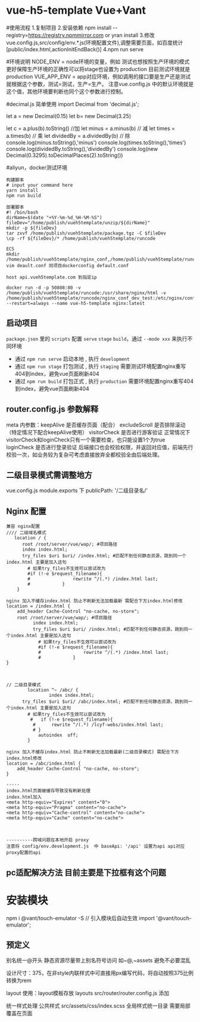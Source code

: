 
# vue-h5-template Vue+Vant 

#使用流程
1.复制项目
2.安装依赖 npm install  --registry=https://registry.npmmirror.com  or yran install
3.修改vue.config.js,src/config/env.*.js(环境配置文件),调整需要页面，如百度统计[public/index.html,actionInitEndBack()]
4.npm run serve

#环境说明
NODE_ENV = node环境的变量，例如 测试也想按照生产环境的模式更好保障生产环境的正确性可以将stage也设置为 production 目前测试环境就是production
VUE_APP_ENV = app对应环境，例如调用的接口要是生产还是测试就根据这个参数，测试=测试，生产=生产。 注意vue.config.js 中的默认环境就是这个值，其他环境要判断也同个这个参数进行控制。


#decimal.js 简单使用
import Decimal from 'decimal.js';

let a = new Decimal(0.15)
let b= new Decimal(3.25)

let c = a.plus(b).toString() //加
let minus = a.minus(b) // 减
let times = a.times(b) // 乘
let dividedBy = a.dividedBy(b) // 除
console.log(minus.toString(),'minus')
console.log(times.toString(),'times')
console.log(dividedBy.toString(),'dividedBy')
console.log(new Decimal(0.3295).toDecimalPlaces(2).toString())

#aliyun，docker测试环境
```
构建脚本
# input your command here
yarn install
npm run build

部署脚本
#! /bin/bash
dirName=$(date "+%Y-%m-%d_%H-%M-%S")
fileDev="/home/publish/vueh5template/unzip/${dirName}"
mkdir -p ${fileDev}
tar zxvf /home/publish/vueh5template/package.tgz -C $fileDev
\cp -rf ${fileDev}/* /home/publish/vueh5template/runcode

ECS
mkdir /home/publish/vueh5template/nginx_conf,/home/publish/vueh5template/runcode,/home/publish/vueh5template/unzip
vim deault.conf 同项目dockerconfig default.conf

host api.vueh5template.com 到指定ip 

docker run -d -p 50808:80 -v /home/publish/vueh5template/runcode:/usr/share/nginx/html -v /home/publish/vueh5template/runcode/nginx_conf_dev_test:/etc/nginx/conf.d/ --restart=always --name vue-h5-template nginx:latest

```

启动项目
----------------------------------------------
`package.json` 里的 `scripts` 配置 `serve` `stage` `build`，通过 `--mode xxx` 来执行不同环境

- 通过 `npm run serve` 启动本地 , 执行 `development`
- 通过 `npm run stage` 打包测试 , 执行 `staging` 需要测试环境配置nginx重写404到index，避免vue页面刷新404
- 通过 `npm run build` 打包正式 , 执行 `production` 需要环境配置nginx重写404到index，避免vue页面刷新404

router.config.js 参数解释
-------------------------------------------------
meta 内参数：keepAlive 是否缓存页面（配合）
            excludeScroll 是否排除滚动（特定情况下配合keepAlive使用）
            visitorCheck 是否进行游客验证 正常情况下 visitorCheck和loginCheck只有一个需要检查，也只能设置1个为true
            loginCheck 是否进行登录验证 后端接口也会校验权限，并返回对应值，前端先行校验一次，如业务较为复杂可考虑直接放弃全都校验全由后端处理。
           


二级目录模式需调整地方
--------------------------------------------------------
vue.config.js  module.exports 下 publicPath: '/二级目录名/' 

Nginx 配置
----------------------------------------------------
```
兼容 nginx配置
//// 二级域名模式
   location / {
      root /root/server/vue/wap/; #项目路径
      index index.html;                        
      try_files $uri $uri/ /index.html; #匹配不到任何静态资源，跳到同一个index.html 主要是加入这句
        # 如果try_files不生效可以尝试改为 
        #if (!-e $request_filename){
        #                rewrite ^/(.*) /index.html last;
        #            }
    }

nginx 加入不缓存index.html 防止不刷新无法加载最新 需配合下方index.html修改
location = /index.html {
    add_header Cache-Control "no-cache, no-store";
    root /root/server/vue/wap/; #项目路径
          index index.html;                        
          try_files $uri $uri/ /index.html; #匹配不到任何静态资源，跳到同一个index.html 主要是加入这句
            # 如果try_files不生效可以尝试改为 
            #if (!-e $request_filename){
            #                rewrite ^/(.*) /index.html last;
            #            }
}



// 二级目录模式
        location ^~ /abc/ {
                index index.html;
      try_files $uri $uri/ /abc/index.html; #匹配不到任何静态资源，跳到同一个index.html 主要是加入这句
        # 如果try_files不生效可以尝试改为 
         #   if (!-e $request_filename){
          #      rewrite ^/(.*) /lcyf-webs/index.html last;
          # }
            autoindex  off;
        }

nginx 加入不缓存index.html 防止不刷新无法加载最新(二级目录模式) 需配合下方index.html修改
location = /abc/index.html {
    add_header Cache-Control "no-cache, no-store";
}

-----
index.html页面被缓存导致没有刷新处理
index.html加入
<meta http-equiv="Expires" content="0">
<meta http-equiv="Pragma" content="no-cache">
<meta http-equiv="Cache-control" content="no-cache">
<meta http-equiv="Cache" content="no-cache">



----------跨域问题在本地开启 proxy
注意将 config/env.development.js  中 baseApi: '/api' 设置为api api对应proxy配置的api 

```

pc适配解决方法 目前主要是下拉框有这个问题 
------------------------------
# 安装模块
npm i @vant/touch-emulator -S
// 引入模块后自动生效
import '@vant/touch-emulator';


预定义
-------------------------------------
别名统一@开头
静态资源尽量带上别名符号访问 如~@,~assets 避免不必要混乱

设计尺寸：375，在非style内联样式中可直接用px编写代码，将自动按照375比例转换为rem

layout 使用：layout模板存放 layouts
src/router/router.config.js 添加

统一样式处理
公共样式 src/assets/css/index.scss 全局样式统一目录 需要局部覆盖在页面 <style lang="scss" scoped> 中单独处理
 
混入样式 src/assets/css/mixin.scss 包含了常用的复杂语法 可通过@include 快速引用

全局css变量 src/assets/css/variables.scss 统一变量目录 公共css属性值例如主题颜色字体距离等均写入此目录 在其他css中进行引入 便于后续统一维护整体样式

vant全局样式覆盖 src/assets/css/vant-overwrite.scss vant组件大部分都可以自定义相关内容不建议进行全局vant样式覆盖 需要完全自定义vant主题可以使用less覆盖见 vant文档

-------------------------------------

对 https://github.com/sunniejs/vue-h5-template.git 根据自身业务进行了调整


vant模板替换：
npm install --save less-loader@7.0.0 // 目前测试只有7.0.0版本可以成功，8.0及以上版本测试是无法编译 less 是否需要安装待测试
main.js 添加 import 'vant/lib/index.less' // 需要先引入全局或局部后才能覆盖,当前文件夹位置决定css先后顺序
less: { // 覆盖vant模板，需要时打开
        // 若 less-loader 版本小于 6.0，请移除 lessOptions 这一级，直接配置选项。
        lessOptions: {
          modifyVars: {
            // 直接覆盖变量
            'text-color': '#DB7093', // 文本颜色直接覆盖
            'border-color': '#7fff40', // 边框颜色直接覆盖
            'white': '#5e77ff' // 白色直接覆盖
            // 或者可以通过 less 文件覆盖（文件路径为绝对路径）
            // hack: `true; @import "./src/assets/css/template.less";` // 通过文件覆盖主题，有多主题时比较方便
          }
        }
      }

modifyVars 中 或者 template.less 填写需要修改内容

或

https://github.com/Aisen60/vant-theme // 手动设置主题并下载，目前还不支持vue2


调整内容:
-----------------------------------------
默认使用history模式

加入路由守卫动态设置 title 并加入项目名

注意keep-alive可以结合activated+deactivated 动态控制数据
keep-alive 调整，改为通过全局变量自定义控制滚动条位置,通过router/index.js 
scrollPositionList 保存y滚动条位置 例如: {'/about':30,'/home':90} 
路由前置守卫+keepAlive true 控制是否记录滚动条位置 this.setScrollPosition() 也可扩展为手动处理

// 如果涉及到部分页面使用了 fixed或者absolute 导致无法在最外层获取到滚动条和设置滚动条的情况需要自行在相关页面进行维护，router.config.js中excludeScroll字段为判断全局滚动设置
例如自定义为：  
//////// ex
路由中加入  excludeScroll: true 
pageContainerRef 为滚动元素的 ref
activated() {
       if (this.$route.meta.keepAlive === true) {
         // this.gotoScrollPosition()
         this.$refs.pageContainerRef.scrollTop = this.scrollPositionList[this.$route.path]
       }
     },
     beforeRouteLeave(to, from, next) { // 当使用自定义页面滚动配置的时候 需要在路由通过  excludeScroll: true  排除全局的滚动条设置防止覆盖
       if (from.meta.keepAlive === true) { // 由于部分html结构问题导致需要单独处理滚动条位置
         this.setScrollPosition(null, this.$refs.pageContainerRef.scrollTop)
       }
       next()
     },
     
     ///对于部分页面需要动态控制是否应该刷新采用 
     this.getRefreshStaticPage,this.setRefreshStaticPage
     
     例如:
       activated() {
         // 根据全局变量控制是否刷新页面
         if (this.getRefreshStaticPage()) {
           this.setRefreshStaticPage()
           this.loadData()
         }
       },
       mounted() {
         // 当非刷新的适合调用看，防止重复调用两次
         if (!this.getRefreshStaticPage()) {
           this.loadData()
         }
       },

        
/////// ex

在需要缓存的页面通过 
if (from.meta.keepAlive === true) {
  vue.gotoScrollPosition() // 如果为需要缓存调整滚动条位置
} 获取之前设置的滚动条位置并跳转到指定位置

快捷跳转页面 gotoPath('/path?id=123')

快捷返回前一页 gotoBack

快捷路由push routerPush({ name: 'A-b', params: { id: 123, name: 'name' })

request 加入timeout可以动态设置超时时间，，根据需要维护,和 hideloading同级

-------------------------------------

目录结构
------------------------------------------
```bash
├── public 静态文件目录
│   ├── dist 旧web html文件目录，直接将原html项目代码拷贝即可，注意 需要修改底部我的跳转地址到 /my
├── src 源码地址
│   ├── api 接口封装地址
│   ├── assets 静态资源
│   ├── components 组件
│   ├── config 环境配置文件
│   ├── filters 数据过滤函数封装
│   ├── plugins 使用的插件配置
│   ├── router 路由配置
│   ├── store 状态封装
│   ├── utils 常用函数封装
│   ├── views 视图目录
│   │   ├── apitest 统一测试接口上线后可删除 
│   │   ├── goods 产品页面目录 - 由于使用了旧产品html 目前该目录未使用
│   │   ├── home 主页目录 - 由于使用了旧产品html 目前该目录未使用，行后根本可写入此目录
│   │   ├── layouts 页面模板目录
│   │   ├── my 我的页面目录
│   │   ├── myteam 我的团队目录
│   │   ├── order 订单目录 - 由于使用了旧产品html 目前该目录未使用，行后根本可写入此目录
├── webroot 测试或生产打包后的跟目录文件，由于旧项目使用的dist为了避免混乱使用了这个名字
├── vue.config.js 环境配置文件
```

缓存页面动态变更方案2 适用于在动态控制缓存页面场景较多的业务 也可尝试同时一起使用 有待测试
-------------------------------------------------------------------------------
```需要的设置缓存的页面：
<keep-alive :include="keepAlivePage">
          <router-view></router-view>
</keep-alive>

<script>
  computed: {
    ...mapGetters([
      'keepAlivePage'
    ])
  }
</script>

VUEX state加入数组：
const state = {
  keepAlivePage: [] // 需要缓存的页面，如果说你一开始就要缓存，那么你可以在这里设置初始值，如果你不需一开始就设置缓存，那么设置为空，再通过某种条件通过mutations或者actions改变keepAlivePage
}

getter中加入：
const getters = {
  keepAlivePage: state => state.settings.keepAlivePage // 获取需要缓存的页面
}
export default getters

动态控制：
this.$store.dispatch('settings/addKeepAlivePage', 'Home') //'Home'就是你要增加页面缓存的名称。

VUEX actions中加入：
const actions = {
  addKeepAlivePage ({ commit }, name) {
    commit('ADD_KEEP_ALVE', name)
  }
}

VUEX mutations中加入：
const mutations = {
 ADD_KEEP_ALVE: (state, name) => {
    state.keepAlivePage = state.keepAlivePage.concat(name)
  }
}

注意！！这里要特别注意页面组价的名字要和router设置页面的名字要一一对应，不然的话接下来的需求就会实现不了！！

来源地址
https://blog.csdn.net/qq_42268364/article/details/102368148

```




环境安装流程
-----------------------------------------------------------
win 10 nodejs 安装流程 vue项目搭建过程

win10下安装node和npm
第一步:官网 https://nodejs.org/zh-cn/download/ 下载免安装的压缩包 选择 Windows 二级制文件(.zip) 64位版本

第二步:解压下载的压缩文件例如：node-v14.15.4-win-x64.zip（注意不要解压在中文路径下或者C盘Windows、Program Files等需要管理员权限的目录下）,解压完整后在解压出的目录（例如node-v14.15.4-win-x64）中创建两个文件node-cache,node-global用来指定npm的模块路径和缓存路径(类似于java的maven库)

第三步:配置环境变量.在环境变量->系统变量下新建一个变量，变量名为NODE_HOME ,变量值为node-v14.15.4-win-x64所有目录的绝对路面。
添加如下%NODE_HOME%,%NODE_HOME%\node-global两个环境变量到path ,点击系统路径里的Path,点击新建：输入:%NODE_HOME% 添加后在新建输入:%NODE_HOME%\node-global
注意添加完环境变量后关闭IDE编辑器或命令或重启电脑

第四步:打开cmd,配置刚才新建的两个文件夹
npm config set prefix "D:\Program Files (x86)\nodejs\node-v12.10.0-win-x64\node-global"
npm config set cache "D:\Program Files (x86)\nodejs\node-v12.10.0-win-x64\node-cache"
注意这里的文件夹为自己的安装目录

查看安装的node和npm
cmd下输入 node --version 
cmd下输入 npm --version

第五步安装 yarn ，由于国内npm经常安装缓慢可用考虑用yarn代替

cmd 下 输入 npm install -g yarn

安装完成后即可到该项目目录下运行：
npm install 如果此命令安装没有反应可用执行 yarn install

npm yarn均无法安装改用淘宝镜像执行如下命令。
设置淘宝为国内镜像源(相当于maven设置阿里是国内的远程镜像仓库)
打开cmd输入
npm config set registry https://registry.npm.taobao.org
设置完了输入
npm config get registry查看设置的国内镜像对不对

安装淘宝镜像后重新执行 npm install 或 yarn install 任然无法安装完成则改为使用cnpm 由于cnpm安装的目录有时存在未知问题一般最后采用

安装淘宝镜像后npm用cnpm代替，其它命令不变
npm install -g cnpm --registry=https://registry.npm.taobao.org

执行 cnpm install 完整安装

- 通过 `npm run serve` 启动本地 , 执行 `development`
- 通过 `npm run stage` 打包测试 , 执行 `staging`
- 通过 `npm run build` 打包正式 , 执行 `production`

执行 npm run serve 将自动打开测试网页

----------------------------------------------------


基于 vue-cli4.0 + webpack 4 + vant ui + sass+ rem 适配方案+axios 封装，构建手机端模板脚手架

掘金: [vue-cli4 vant rem 移动端框架方案](https://juejin.im/post/5cfefc73f265da1bba58f9f7)


### Node 版本要求

`Vue CLI` 需要 Node.js 8.9 或更高版本 (推荐 8.11.0+)。你可以使用 [nvm](https://github.com/nvm-sh/nvm) 或
[nvm-windows](https://github.com/coreybutler/nvm-windows) 在同一台电脑中管理多个 Node 版本。

本示例 Node.js 12.14.1

### 启动项目

```bash

git clone https://github.com/coder1379/vue-h5-template

cd vue-h5-template

npm install

npm run serve
```

<span id="top">目录</span>

- √ Vue-cli4
- [√ 配置多环境变量](#env)
- [√ rem 适配方案](#rem)
- [√ vm 适配方案](#vm)
- [√ VantUI 组件按需加载](#vant)
- [√ Sass 全局样式](#sass)
- [√ Vuex 状态管理](#vuex)
- [√ Vue-router](#router)
- [√ Axios 封装及接口管理](#axios)
- [√ Webpack 4 vue.config.js 基础配置](#base)
- [√ 配置 alias 别名](#alias)
- [√ 配置 proxy 跨域](#proxy)
- [√ 配置 打包分析](#bundle)
- [√ 配置 externals 引入 cdn 资源 ](#externals)
- [√ 去掉 console.log ](#console)
- [√ splitChunks 单独打包第三方模块](#chunks)
- [√ 添加 IE 兼容 ](#ie)
- [√ Eslint+Pettier 统一开发规范 ](#pettier)

### <span id="env">✅ 配置多环境变量 </span>

`package.json` 里的 `scripts` 配置 `serve` `stage` `build`，通过 `--mode xxx` 来执行不同环境

- 通过 `npm run serve` 启动本地 , 执行 `development`
- 通过 `npm run stage` 打包测试 , 执行 `staging`
- 通过 `npm run build` 打包正式 , 执行 `production`

```javascript
"scripts": {
  "serve": "vue-cli-service serve --open",
  "stage": "vue-cli-service build --mode staging",
  "build": "vue-cli-service build",
}
```

##### 配置介绍

&emsp;&emsp;以 `VUE_APP_` 开头的变量，在代码中可以通过 `process.env.VUE_APP_` 访问。  
&emsp;&emsp;比如,`VUE_APP_ENV = 'development'` 通过`process.env.VUE_APP_ENV` 访问。  
&emsp;&emsp;除了 `VUE_APP_*` 变量之外，在你的应用代码中始终可用的还有两个特殊的变量`NODE_ENV` 和`BASE_URL`

在项目根目录中新建`.env.*`

- .env.development 本地开发环境配置

```bash
NODE_ENV='development'
# must start with VUE_APP_
VUE_APP_ENV = 'development'

```

- .env.staging 测试环境配置

```bash
NODE_ENV='production'
# must start with VUE_APP_
VUE_APP_ENV = 'staging'
```

- .env.production 正式环境配置

```bash
 NODE_ENV='production'
# must start with VUE_APP_
VUE_APP_ENV = 'production'
```

这里我们并没有定义很多变量，只定义了基础的 VUE_APP_ENV `development` `staging` `production`  
变量我们统一在 `src/config/env.*.js` 里进行管理。

这里有个问题，既然这里有了根据不同环境设置变量的文件，为什么还要去 config 下新建三个对应的文件呢？  
**修改起来方便，不需要重启项目，符合开发习惯。**

config/index.js

```javascript
// 根据环境引入不同配置 process.env.NODE_ENV
const config = require('./env.' + process.env.VUE_APP_ENV)
module.exports = config
```

配置对应环境的变量，拿本地环境文件 `env.development.js` 举例，用户可以根据需求修改

```javascript
// 本地环境配置
module.exports = {
  title: 'vue-h5-template',
  baseUrl: 'http://localhost:9018', // 项目地址
  baseApi: 'https://test.xxx.com/api', // 本地api请求地址
  APPID: 'xxx',
  APPSECRET: 'xxx'
}
```

根据环境不同，变量就会不同了

```javascript
// 根据环境不同引入不同baseApi地址
import { baseApi } from '@/config'
console.log(baseApi)
```

[▲ 回顶部](#top)

### <span id="rem">✅ rem 适配方案 </span>

不用担心，项目已经配置好了 `rem` 适配, 下面仅做介绍：

Vant 中的样式默认使用`px`作为单位，如果需要使用`rem`单位，推荐使用以下两个工具:

- [postcss-pxtorem](https://github.com/cuth/postcss-pxtorem) 是一款 `postcss` 插件，用于将单位转化为 `rem`
- [lib-flexible](https://github.com/amfe/lib-flexible) 用于设置 `rem` 基准值

##### PostCSS 配置

下面提供了一份基本的 `postcss` 配置，可以在此配置的基础上根据项目需求进行修改

```javascript
// https://github.com/michael-ciniawsky/postcss-load-config
module.exports = {
  plugins: {
    autoprefixer: {
      overrideBrowserslist: ['Android 4.1', 'iOS 7.1', 'Chrome > 31', 'ff > 31', 'ie >= 8']
    },
    'postcss-pxtorem': {
      rootValue: 37.5,
      propList: ['*']
    }
  }
}
```

更多详细信息： [vant](https://youzan.github.io/vant/#/zh-CN/quickstart#jin-jie-yong-fa)

**新手必看，老鸟跳过**

很多小伙伴会问我，适配的问题,因为我们使用的是 Vant UI，所以必须根据 Vant UI 375 的设计规范走，一般我们的设计会将 UI 图上
传到蓝湖，我们就可以需要的尺寸了。下面就大搞普及一下 rem。

我们知道 `1rem` 等于`html` 根元素设定的 `font-size` 的 `px` 值。Vant UI 设置 `rootValue: 37.5`,你可以看到在 iPhone 6 下
看到 （`1rem 等于 37.5px`）：

```html
<html data-dpr="1" style="font-size: 37.5px;"></html>
```

切换不同的机型，根元素可能会有不同的`font-size`。当你写 css px 样式时，会被程序换算成 `rem` 达到适配。

因为我们用了 Vant 的组件，需要按照 `rootValue: 37.5` 来写样式。

举个例子：设计给了你一张 750px \* 1334px 图片，在 iPhone6 上铺满屏幕,其他机型适配。

- 当`rootValue: 75` , 样式 `width: 750px;height: 1334px;` 图片会撑满 iPhone6 屏幕，这个时候切换其他机型，图片也会跟着撑
  满。
- 当`rootValue: 37.5` 的时候，样式 `width: 375px;height: 667px;` 图片会撑满 iPhone6 屏幕。

也就是 iphone 6 下 375px 宽度写 CSS。其他的你就可以根据你设计图，去写对应的样式就可以了。

当然，想要撑满屏幕你可以使用 100%，这里只是举例说明。

```html
<img class="image" src="https://www.sunniejs.cn/static/weapp/logo.png" />

<style>
  /* rootValue: 75 */
  .image {
    width: 750px;
    height: 1334px;
  }
  /* rootValue: 37.5 */
  .image {
    width: 375px;
    height: 667px;
  }
</style>
```

[▲ 回顶部](#top)

### <span id="vw">✅ vm 适配方案 </span>

本项目使用的是 rem 的 适配方案，其实无论你使用哪种方案，都不需要你去计算 12px 是多少 rem 或者 vw, 会有专门的工具去帮你做
。如果你想用 vw，你可以按照下面的方式切换。

#### 1.安装依赖

```bash

npm install postcss-px-to-viewport -D

```

#### 2.修改 .postcssrc.js

将根目录下 .postcssrc.js 文件修改如下

```javascript
// https://github.com/michael-ciniawsky/postcss-load-config
module.exports = {
  plugins: {
    autoprefixer: {
      overrideBrowserslist: ['Android 4.1', 'iOS 7.1', 'Chrome > 31', 'ff > 31', 'ie >= 8']
    },
    'postcss-px-to-viewport': {
      viewportWidth: 375, // 视窗的宽度，对应的是我们设计稿的宽度，一般是750
      unitPrecision: 3, // 指定`px`转换为视窗单位值的小数位数（很多时候无法整除）
      viewportUnit: 'vw', // 指定需要转换成的视窗单位，建议使用vw
      selectorBlackList: ['.ignore', '.hairlines'], // 指定不转换为视窗单位的类，可以自定义，可以无限添加,建议定义一至两个通用的类名
      minPixelValue: 1, // 小于或等于`1px`不转换为视窗单位，你也可以设置为你想要的值
      mediaQuery: false // 允许在媒体查询中转换`px`
    }
  }
}
```

#### 3.删除原来的 rem 相关代码

src/main.js 删除如下代码

```javascript
// 移动端适配
import 'lib-flexible/flexible.js'
```

package.json 删除如下代码

```javascript
"lib-flexible": "^0.3.2",
"postcss-pxtorem": "^5.1.1",
```

运行起来，F12 元素 css 就是 vw 单位了

[▲ 回顶部](#top)

### <span id="vant">✅ VantUI 组件按需加载 </span>

项目采
用[Vant 自动按需引入组件 (推荐)](https://youzan.github.io/vant/#/zh-CN/quickstart#fang-shi-yi.-zi-dong-an-xu-yin-ru-zu-jian-tui-jian)下
面安装插件介绍：

[babel-plugin-import](https://github.com/ant-design/babel-plugin-import) 是一款 `babel` 插件，它会在编译过程中将
`import` 的写法自动转换为按需引入的方式

#### 安装插件

```bash
npm i babel-plugin-import -D
```

在`babel.config.js` 设置

```javascript
// 对于使用 babel7 的用户，可以在 babel.config.js 中配置
const plugins = [
  [
    'import',
    {
      libraryName: 'vant',
      libraryDirectory: 'es',
      style: true
    },
    'vant'
  ]
]
module.exports = {
  presets: [['@vue/cli-plugin-babel/preset', { useBuiltIns: 'usage', corejs: 3 }]],
  plugins
}
```

#### 使用组件

项目在 `src/plugins/vant.js` 下统一管理组件，用哪个引入哪个，无需在页面里重复引用

```javascript
// 按需全局引入 vant组件
import Vue from 'vue'
import { Button, List, Cell, Tabbar, TabbarItem } from 'vant'
Vue.use(Button)
Vue.use(Cell)
Vue.use(List)
Vue.use(Tabbar).use(TabbarItem)
```

[▲ 回顶部](#top)

### <span id="sass">✅ Sass 全局样式</span>

首先 你可能会遇到 `node-sass` 安装不成功，别放弃多试几次！！！

每个页面自己对应的样式都写在自己的 .vue 文件之中 `scoped` 它顾名思义给 css 加了一个域的概念。

```html
<style lang="scss">
  /* global styles */
</style>

<style lang="scss" scoped>
  /* local styles */
</style>
```

#### 目录结构

vue-h5-template 所有全局样式都在 `@/src/assets/css` 目录下设置

```bash
├── assets
│   ├── css
│   │   ├── index.scss               # 全局通用样式
│   │   ├── mixin.scss               # 全局mixin
│   │   └── variables.scss           # 全局变量
```

#### 自定义 vant-ui 样式

现在我们来说说怎么重写 `vant-ui` 样式。由于 `vant-ui` 的样式我们是在全局引入的，所以你想在某个页面里面覆盖它的样式就不能
加 `scoped`，但你又想只覆盖这个页面的 `vant` 样式，你就可在它的父级加一个 `class`，用命名空间来解决问题。

```css
.about-container {
  /* 你的命名空间 */
  .van-button {
    /* vant-ui 元素*/
    margin-right: 0px;
  }
}
```

#### 父组件改变子组件样式 深度选择器

当你子组件使用了 `scoped` 但在父组件又想修改子组件的样式可以 通过 `>>>` 来实现：

```css
<style scoped>
.a >>> .b { /* ... */ }
</style>
```

#### 全局变量

`vue.config.js` 配置使用 `css.loaderOptions` 选项,注入 `sass` 的 `mixin` `variables` 到全局，不需要手动引入 ,配
置`$cdn`通过变量形式引入 cdn 地址,这样向所有 Sass/Less 样式传入共享的全局变量：

```javascript
const IS_PROD = ['production', 'prod'].includes(process.env.NODE_ENV)
const defaultSettings = require('./src/config/index.js')
module.exports = {
  css: {
    extract: IS_PROD,
    sourceMap: false,
    loaderOptions: {
      // 给 scss-loader 传递选项
      scss: {
        // 注入 `sass` 的 `mixin` `variables` 到全局, $cdn可以配置图片cdn
        // 详情: https://cli.vuejs.org/guide/css.html#passing-options-to-pre-processor-loaders
        prependData: `
                @import "assets/css/mixin.scss";
                @import "assets/css/variables.scss";
                $cdn: "${defaultSettings.$cdn}";
                 `
      }
    }
  }
}
```

设置 js 中可以访问 `$cdn`,`.vue` 文件中使用`this.$cdn`访问

```javascript
// 引入全局样式
import '@/assets/css/index.scss'

// 设置 js中可以访问 $cdn
// 引入cdn
import { $cdn } from '@/config'
Vue.prototype.$cdn = $cdn
```

在 css 和 js 使用

```html
<script>
  console.log(this.$cdn)
</script>
<style lang="scss" scoped>
  .logo {
    width: 120px;
    height: 120px;
    background: url($cdn + '/weapp/logo.png') center / contain no-repeat;
  }
</style>
```

[▲ 回顶部](#top)

### <span id="vuex">✅ Vuex 状态管理</span>

目录结构

```bash
├── store
│   ├── modules
│   │   └── app.js
│   ├── index.js
│   ├── getters.js
```

`main.js` 引入

```javascript
import Vue from 'vue'
import App from './App.vue'
import store from './store'
new Vue({
  el: '#app',
  router,
  store,
  render: h => h(App)
})
```

使用

```html
<script>
  import { mapGetters } from 'vuex'
  export default {
    computed: {
      ...mapGetters(['userName'])
    },

    methods: {
      // Action 通过 store.dispatch 方法触发
      doDispatch() {
        this.$store.dispatch('setUserName', '真乖，赶紧关注公众号，组织都在等你~')
      }
    }
  }
</script>
```

[▲ 回顶部](#top)

### <span id="router">✅ Vue-router </span>

本案例采用 `hash` 模式，开发者根据需求修改 `mode` `base`

**注意**：如果你使用了 `history` 模式，`vue.config.js` 中的 `publicPath` 要做对应的**修改**

前往:[vue.config.js 基础配置](#base)

```javascript
import Vue from 'vue'
import Router from 'vue-router'

Vue.use(Router)
export const router = [
  {
    path: '/',
    name: 'index',
    component: () => import('@/views/home/index'), // 路由懒加载
    meta: {
      title: '首页', // 页面标题
      keepAlive: false // keep-alive 标识
    }
  }
]
const createRouter = () =>
  new Router({
    // mode: 'history', // 如果你是 history模式 需要配置 vue.config.js publicPath
    // base: '/app/',
    scrollBehavior: () => ({ y: 0 }),
    routes: router
  })

export default createRouter()
```

更多:[Vue Router](https://router.vuejs.org/zh/)

[▲ 回顶部](#top)

### <span id="axios">✅ Axios 封装及接口管理</span>

`utils/request.js` 封装 axios ,开发者需要根据后台接口做修改。

- `service.interceptors.request.use` 里可以设置请求头，比如设置 `token`
- `config.hideloading` 是在 api 文件夹下的接口参数里设置，下文会讲
- `service.interceptors.response.use` 里可以对接口返回数据处理，比如 401 删除本地信息，重新登录

```javascript
import axios from 'axios'
import store from '@/store'
import { Toast } from 'vant'
// 根据环境不同引入不同api地址
import { baseApi } from '@/config'
// create an axios instance
const service = axios.create({
  baseURL: baseApi, // url = base api url + request url
  withCredentials: false, // send cookies when cross-domain requests 这里和nginx * 有冲突，测试环境改为false ，生产环境考虑true
  timeout: 5000 // request timeout
})

// request 拦截器 request interceptor
service.interceptors.request.use(
  config => {
    // 不传递默认开启loading
    if (!config.hideloading) {
      // loading
      Toast.loading({
        forbidClick: true
      })
    }
    if (store.getters.token) {
      config.headers['X-Token'] = ''
    }
    return config
  },
  error => {
    // do something with request error
    console.log(error) // for debug
    return Promise.reject(error)
  }
)
// respone拦截器
service.interceptors.response.use(
  response => {
    Toast.clear()
    const res = response.data
    if (res.status && res.status !== 200) {
      // 登录超时,重新登录
      if (res.status === 401) {
        store.dispatch('FedLogOut').then(() => {
          location.reload()
        })
      }
      return Promise.reject(res || 'error')
    } else {
      return Promise.resolve(res)
    }
  },
  error => {
    Toast.clear()
    console.log('err' + error) // for debug
    return Promise.reject(error)
  }
)
export default service
```

#### 接口管理

在`src/api` 文件夹下统一管理接口

- 你可以建立多个模块对接接口, 比如 `home.js` 里是首页的接口这里讲解 `user.js`
- `url` 接口地址，请求的时候会拼接上 `config` 下的 `baseApi`
- `method` 请求方法
- `data` 请求参数 `qs.stringify(params)` 是对数据系列化操作
- `hideloading` 默认 `false`,设置为 `true` 后，不显示 loading ui 交互中有些接口不需要让用户感知

```javascript
import qs from 'qs'
// axios
import request from '@/utils/request'
//user api

// 用户信息
export function getUserInfo(params) {
  return request({
    url: '/user/userinfo',
    method: 'post',
    data: qs.stringify(params),
    hideloading: true // 隐藏 loading 组件
  })
}
```

#### 如何调用

```javascript
// 请求接口
import { getUserInfo } from '@/api/user.js'

const params = { user: 'sunnie' }
getUserInfo(params)
  .then(() => {})
  .catch(() => {})
```

[▲ 回顶部](#top)

### <span id="base">✅ Webpack 4 vue.config.js 基础配置 </span>

如果你的 `Vue Router` 模式是 hash

```javascript
publicPath: './',
```

如果你的 `Vue Router` 模式是 history 这里的 publicPath 和你的 `Vue Router` `base` **保持一直**

```javascript
publicPath: '/app/',
```

```javascript
const IS_PROD = ['production', 'prod'].includes(process.env.NODE_ENV)

module.exports = {
  publicPath: './', // 署应用包时的基本 URL。 vue-router hash 模式使用
  //  publicPath: '/app/', // 署应用包时的基本 URL。  vue-router history模式使用
  outputDir: 'dist', //  生产环境构建文件的目录
  assetsDir: 'static', //  outputDir的静态资源(js、css、img、fonts)目录
  lintOnSave: !IS_PROD,
  productionSourceMap: false, // 如果你不需要生产环境的 source map，可以将其设置为 false 以加速生产环境构建。
  devServer: {
    port: 9020, // 端口号
    open: false, // 启动后打开浏览器
    overlay: {
      //  当出现编译器错误或警告时，在浏览器中显示全屏覆盖层
      warnings: false,
      errors: true
    }
    // ...
  }
}
```

[▲ 回顶部](#top)

### <span id="alias">✅ 配置 alias 别名 </span>

```javascript
const path = require('path')
const resolve = dir => path.join(__dirname, dir)
const IS_PROD = ['production', 'prod'].includes(process.env.NODE_ENV)

module.exports = {
  chainWebpack: config => {
    // 添加别名
    config.resolve.alias
      .set('@', resolve('src'))
      .set('assets', resolve('src/assets'))
      .set('api', resolve('src/api'))
      .set('views', resolve('src/views'))
      .set('components', resolve('src/components'))
  }
}
```

[▲ 回顶部](#top)

### <span id="proxy">✅ 配置 proxy 跨域 </span>

如果你的项目需要跨域设置，你需要打来 `vue.config.js` `proxy` 注释 并且配置相应参数

<u>**!!!注意：你还需要将 `src/config/env.development.js` 里的 `baseApi` 设置成 '/'**</u>

```javascript
module.exports = {
  devServer: {
    // ....
    proxy: {
      //配置跨域
      '/api': {
        target: 'https://test.xxx.com', // 接口的域名
        // ws: true, // 是否启用websockets
        changOrigin: true, // 开启代理，在本地创建一个虚拟服务端
        pathRewrite: {
          '^/api': '/'
        }
      }
    }
  }
}
```

使用 例如: `src/api/home.js`

```javascript
export function getUserInfo(params) {
  return request({
    url: '/api/userinfo',
    method: 'post',
    data: qs.stringify(params)
  })
}
```

[▲ 回顶部](#top)

### <span id="bundle">✅ 配置 打包分析 </span>

```javascript
const BundleAnalyzerPlugin = require('webpack-bundle-analyzer').BundleAnalyzerPlugin

module.exports = {
  chainWebpack: config => {
    // 打包分析
    if (IS_PROD) {
      config.plugin('webpack-report').use(BundleAnalyzerPlugin, [
        {
          analyzerMode: 'static'
        }
      ])
    }
  }
}
```

```bash
npm run build
```

[▲ 回顶部](#top)

### <span id="externals">✅ 配置 externals 引入 cdn 资源 </span>

这个版本 CDN 不再引入，我测试了一下使用引入 CDN 和不使用,不使用会比使用时间少。网上不少文章测试 CDN 速度块，这个开发者可
以实际测试一下。

另外项目中使用的是公共 CDN 不稳定，域名解析也是需要时间的（如果你要使用请尽量使用同一个域名）

因为页面每次遇到`<script>`标签都会停下来解析执行，所以应该尽可能减少`<script>`标签的数量 `HTTP`请求存在一定的开销，100K
的文件比 5 个 20K 的文件下载的更快，所以较少脚本数量也是很有必要的

暂时还没有研究放到自己的 cdn 服务器上。

```javascript
const defaultSettings = require('./src/config/index.js')
const name = defaultSettings.title || 'vue mobile template'
const IS_PROD = ['production', 'prod'].includes(process.env.NODE_ENV)

// externals
const externals = {
  vue: 'Vue',
  'vue-router': 'VueRouter',
  vuex: 'Vuex',
  vant: 'vant',
  axios: 'axios'
}
// CDN外链，会插入到index.html中
const cdn = {
  // 开发环境
  dev: {
    css: [],
    js: []
  },
  // 生产环境
  build: {
    css: ['https://cdn.jsdelivr.net/npm/vant@2.4.7/lib/index.css'],
    js: [
      'https://cdn.jsdelivr.net/npm/vue@2.6.11/dist/vue.min.js',
      'https://cdn.jsdelivr.net/npm/vue-router@3.1.5/dist/vue-router.min.js',
      'https://cdn.jsdelivr.net/npm/axios@0.19.2/dist/axios.min.js',
      'https://cdn.jsdelivr.net/npm/vuex@3.1.2/dist/vuex.min.js',
      'https://cdn.jsdelivr.net/npm/vant@2.4.7/lib/index.min.js'
    ]
  }
}
module.exports = {
  configureWebpack: config => {
    config.name = name
    // 为生产环境修改配置...
    if (IS_PROD) {
      // externals
      config.externals = externals
    }
  },
  chainWebpack: config => {
    /**
     * 添加CDN参数到htmlWebpackPlugin配置中
     */
    config.plugin('html').tap(args => {
      if (IS_PROD) {
        args[0].cdn = cdn.build
      } else {
        args[0].cdn = cdn.dev
      }
      return args
    })
  }
}
```

在 public/index.html 中添加

```javascript
    <!-- 使用CDN的CSS文件 -->
    <% for (var i in
      htmlWebpackPlugin.options.cdn&&htmlWebpackPlugin.options.cdn.css) { %>
      <link href="<%= htmlWebpackPlugin.options.cdn.css[i] %>" rel="preload" as="style" />
      <link href="<%= htmlWebpackPlugin.options.cdn.css[i] %>" rel="stylesheet" />
    <% } %>
     <!-- 使用CDN加速的JS文件，配置在vue.config.js下 -->
    <% for (var i in
      htmlWebpackPlugin.options.cdn&&htmlWebpackPlugin.options.cdn.js) { %>
      <script src="<%= htmlWebpackPlugin.options.cdn.js[i] %>"></script>
    <% } %>
```

[▲ 回顶部](#top)

### <span id="console">✅ 去掉 console.log </span>

保留了测试环境和本地环境的 `console.log`

```bash
npm i -D babel-plugin-transform-remove-console
```

在 babel.config.js 中配置

```javascript
// 获取 VUE_APP_ENV 非 NODE_ENV，测试环境依然 console
const IS_PROD = ['production', 'prod'].includes(process.env.VUE_APP_ENV)
const plugins = [
  [
    'import',
    {
      libraryName: 'vant',
      libraryDirectory: 'es',
      style: true
    },
    'vant'
  ]
]
// 去除 console.log
if (IS_PROD) {
  plugins.push('transform-remove-console')
}

module.exports = {
  presets: [['@vue/cli-plugin-babel/preset', { useBuiltIns: 'entry' }]],
  plugins
}
```

[▲ 回顶部](#top)

### <span id="chunks">✅ splitChunks 单独打包第三方模块</span>

```javascript
module.exports = {
  chainWebpack: config => {
    config.when(IS_PROD, config => {
      config
        .plugin('ScriptExtHtmlWebpackPlugin')
        .after('html')
        .use('script-ext-html-webpack-plugin', [
          {
            // 将 runtime 作为内联引入不单独存在
            inline: /runtime\..*\.js$/
          }
        ])
        .end()
      config.optimization.splitChunks({
        chunks: 'all',
        cacheGroups: {
          // cacheGroups 下可以可以配置多个组，每个组根据test设置条件，符合test条件的模块
          commons: {
            name: 'chunk-commons',
            test: resolve('src/components'),
            minChunks: 3, //  被至少用三次以上打包分离
            priority: 5, // 优先级
            reuseExistingChunk: true // 表示是否使用已有的 chunk，如果为 true 则表示如果当前的 chunk 包含的模块已经被抽取出去了，那么将不会重新生成新的。
          },
          node_vendors: {
            name: 'chunk-libs',
            chunks: 'initial', // 只打包初始时依赖的第三方
            test: /[\\/]node_modules[\\/]/,
            priority: 10
          },
          vantUI: {
            name: 'chunk-vantUI', // 单独将 vantUI 拆包
            priority: 20, // 数字大权重到，满足多个 cacheGroups 的条件时候分到权重高的
            test: /[\\/]node_modules[\\/]_?vant(.*)/
          }
        }
      })
      config.optimization.runtimeChunk('single')
    })
  }
}
```

[▲ 回顶部](#top)

### <span id="ie">✅ 添加 IE 兼容 </span>

之前的方式 会报 `@babel/polyfill` is deprecated. Please, use required parts of `core-js` and
`regenerator-runtime/runtime` separately

`@babel/polyfill` 废弃，使用 `core-js` 和 `regenerator-runtime`

```bash
npm i --save core-js regenerator-runtime
```

在 `main.js` 中添加

```javascript
// 兼容 IE
// https://github.com/zloirock/core-js/blob/master/docs/2019-03-19-core-js-3-babel-and-a-look-into-the-future.md#babelpolyfill
import 'core-js/stable'
import 'regenerator-runtime/runtime'
```

配置 `babel.config.js`

```javascript
const plugins = []

module.exports = {
  presets: [['@vue/cli-plugin-babel/preset', { useBuiltIns: 'usage', corejs: 3 }]],
  plugins
}
```

[▲ 回顶部](#top)

### <span id="pettier">✅ Eslint + Pettier 统一开发规范 </span>

VScode （版本 1.47.3）安装 `eslint` `prettier` `vetur` 插件 `.vue` 文件使用 vetur 进行格式化，其他使用`prettier`,后面会
专门写个如何使用配合使用这三个玩意

在文件 `.prettierrc` 里写 属于你的 pettier 规则

```bash
{
   "printWidth": 120,
   "tabWidth": 2,
   "singleQuote": true,
   "trailingComma": "none",
   "semi": false,
   "wrap_line_length": 120,
   "wrap_attributes": "auto",
   "proseWrap": "always",
   "arrowParens": "avoid",
   "bracketSpacing": false,
   "jsxBracketSameLine": true,
   "useTabs": false,
   "overrides": [{
       "files": ".prettierrc",
       "options": {
           "parser": "json"
       }
   }]
}
```

Vscode setting.json 设置

```bash
    {
  // 将设置放入此文件中以覆盖默认设置
  "files.autoSave": "off",
  // 控制字体系列。
  "editor.fontFamily": "Consolas, 'Courier New', monospace,'宋体'",
  "terminal.integrated.shell.windows": "C:\\Program Files\\Git\\bin\\bash.exe",
  // 以像素为单位控制字号。
  "editor.fontSize": 16,
  // 控制选取范围是否有圆角
  "editor.roundedSelection": false,
  // 建议小组件的字号
  "editor.suggestFontSize": 16,
  // 在“打开的编辑器”窗格中显示的编辑器数量。将其设置为 0 可隐藏窗格。
  "explorer.openEditors.visible": 0,
  // 是否已启用自动刷新
  "git.autorefresh": true,
  // 以像素为单位控制终端的字号，这是 editor.fontSize 的默认值。
  "terminal.integrated.fontSize": 14,
  // 控制终端游标是否闪烁。
  "terminal.integrated.cursorBlinking": true,
  // 一个制表符等于的空格数。该设置在 `editor.detectIndentation` 启用时根据文件内容进行重写。
  // Tab Size
  "editor.tabSize": 2,
  // By default, common template. Do not modify it!!!!!
  "editor.formatOnType": true,
  "window.zoomLevel": 0,
  "editor.detectIndentation": false,
  "css.fileExtensions": ["css", "scss"],
  "files.associations": {
    "*.string": "html",
    "*.vue": "vue",
    "*.wxss": "css",
    "*.wxml": "wxml",
    "*.wxs": "javascript",
    "*.cjson": "jsonc",
    "*.js": "javascript"
  },
  // 为指定的语法定义配置文件或使用带有特定规则的配置文件。
  "emmet.syntaxProfiles": {
    "vue-html": "html",
    "vue": "html"
  },
  "search.exclude": {
    "**/node_modules": true,
    "**/bower_components": true
  },
  //保存时eslint自动修复错误
  "editor.formatOnSave": true,
  // Enable per-language
  //配置 ESLint 检查的文件类型
  "editor.quickSuggestions": {
    "strings": true
  },
  // 添加 vue 支持
  // 这里是针对vue文件的格式化设置，vue的规则在这里生效
  "vetur.format.options.tabSize": 2,
  "vetur.format.options.useTabs": false,
  "vetur.format.defaultFormatter.html": "js-beautify-html",
  "vetur.format.defaultFormatter.css": "prettier",
  "vetur.format.defaultFormatter.scss": "prettier",
  "vetur.format.defaultFormatter.postcss": "prettier",
  "vetur.format.defaultFormatter.less": "prettier",
  "vetur.format.defaultFormatter.js": "vscode-typescript",
  "vetur.format.defaultFormatter.sass": "sass-formatter",
  "vetur.format.defaultFormatter.ts": "prettier",
  "vetur.format.defaultFormatterOptions": {
    "js-beautify-html": {
      "wrap_attributes": "aligned-multiple", // 超过150折行
      "wrap-line-length": 150
    },
    // #vue组件中html代码格式化样式
    "prettier": {
      "printWidth": 120,
      "tabWidth": 2,
      "singleQuote": false,
      "trailingComma": "none",
      "semi": false,
      "wrap_line_length": 120,
      "wrap_attributes": "aligned-multiple", // 超过150折行
      "proseWrap": "always",
      "arrowParens": "avoid",
      "bracketSpacing": true,
      "jsxBracketSameLine": true,
      "useTabs": false,
      "overrides": [
        {
          "files": ".prettierrc",
          "options": {
            "parser": "json"
          }
        }
      ]
    }
  },
  // Enable per-language
  "[json]": {
    "editor.defaultFormatter": "esbenp.prettier-vscode"
  },
  "vetur.validation.template": false,
  "html.format.enable": false,
  "json.format.enable": false,
  "javascript.format.enable": false,
  "typescript.format.enable": false,
  "javascript.format.insertSpaceAfterFunctionKeywordForAnonymousFunctions": false,
  "[html]": {
    "editor.defaultFormatter": "esbenp.prettier-vscode"
  },
  "[javascript]": {
    "editor.defaultFormatter": "esbenp.prettier-vscode"
  },
  "[jsonc]": {
    "editor.defaultFormatter": "esbenp.prettier-vscode"
  },
  "[vue]": {
    "editor.defaultFormatter": "octref.vetur"
  },
  "emmet.includeLanguages": {
    "wxml": "html"
  },
  "[typescriptreact]": {
    "editor.defaultFormatter": "esbenp.prettier-vscode"
  },
  // 开启eslint自动修复js/ts功能
  "editor.codeActionsOnSave": {
    "source.fixAll.eslint": true
  },
  "minapp-vscode.disableAutoConfig": true,
  "javascript.implicitProjectConfig.experimentalDecorators": true,
  "editor.maxTokenizationLineLength": 200000
}

```

##IOS 微信分享问题处理方案关键字：assign

[▲ 回顶部](#top)

# 鸣谢 ​

[vue-cli4-config](https://github.com/staven630/vue-cli4-config)  
[vue-element-admin](https://github.com/PanJiaChen/vue-element-admin)
[vue-h5-template](https://github.com/sunniejs/vue-h5-template.git) 